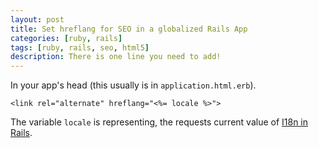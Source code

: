 ```yaml
---
layout: post
title: Set hreflang for SEO in a globalized Rails App
categories: [ruby, rails]
tags: [ruby, rails, seo, html5]
description: There is one line you need to add!
---
```


In your app's head (this usually is in `application.html.erb`).

``` erb
<link rel="alternate" hreflang="<%= locale %>">
```

The variable `locale` is representing, the requests current value of [I18n in Rails](http://guides.rubyonrails.org/i18n.html#managing-the-locale-across-requests).
